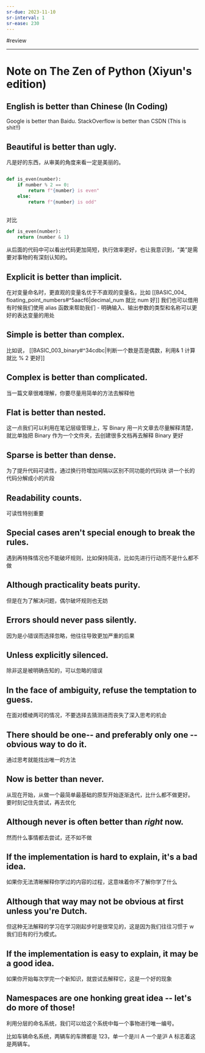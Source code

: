 ```yaml
---
sr-due: 2023-11-10
sr-interval: 1
sr-ease: 230
---
```


#review 

----

# Note on The Zen of Python (Xiyun's edition)

## English is better than Chinese (In Coding)

Google is better than Baidu. StackOverflow is better than CSDN (This is shit!!)


## Beautiful is better than ugly.

凡是好的东西，从审美的角度来看一定是美丽的。

```python

def is_even(number):
	if number % 2 == 0:
		return f"{number} is even"
	else:
		return f"{number} is odd"
	
```

对比

```python 
def is_even(number):
	return (number & 1)
```

从后面的代码中可以看出代码更加简短，执行效率更好，也让我意识到，“美”是需要对事物的有深刻认知的。

## Explicit is better than implicit.

在对变量命名时，更直观的变量名优于不直观的变量名，比如 [[BASIC_004_ floating_point_numbers#^5aacf6|decimal_num 就比 num 好]]
我们也可以借用
有时候我们使用 alias 函数来帮助我们 [](marginnote3app://note/45BDD625-7848-46CB-8A76-F6B5DD347B0B)- 明确输入、输出参数的类型和名称可以更好的表达变量的用处 


## Simple is better than complex.

比如说， [[BASIC_003_binary#^34cdbc|判断一个数是否是偶数，利用& 1 计算就比 % 2 更好]]

## Complex is better than complicated.

当一篇文章很难理解，你要尽量用简单的方法去解释他

## Flat is better than nested.

这一点我们可以利用在笔记层级管理上，写 Binary 用一片文章去尽量解释清楚，就比单独把 Binary 作为一个文件夹，去创建很多文档再去解释 Binary 更好

## Sparse is better than dense.

为了提升代码可读性，通过换行符增加间隔以区别不同功能的代码块
讲一个长的代码分解成小的片段


## Readability counts.

可读性特别重要
## Special cases aren't special enough to break the rules.

遇到再特殊情况也不能破坏规则，比如保持简洁，比如先进行行动而不是什么都不做

## Although practicality beats purity.

但是在为了解决问题，偶尔破坏规则也无妨

## Errors should never pass silently.

因为是小错误而选择忽略，他往往导致更加严重的后果

## Unless explicitly silenced.

除非这是被明确告知的，可以忽略的错误

## In the face of ambiguity, refuse the temptation to guess.

在面对模棱两可的情况，不要选择去猜测进而丧失了深入思考的机会

## There should be one-- and preferably only one --obvious way to do it.

通过思考就能找出唯一的方法

## Now is better than never.

从现在开始，从做一个最简单最基础的原型开始逐渐迭代，比什么都不做更好。
要时刻记住先尝试，再去优化

## Although never is often better than *right* now.

然而什么事情都去尝试，还不如不做

## If the implementation is hard to explain, it's a bad idea.

如果你无法清晰解释你学过的内容的过程，这意味着你不了解你学了什么

## Although that way may not be obvious at first unless you're Dutch.

但这种无法解释的学习在学习刚起步时是很常见的，这是因为我们往往习惯于 w 我们旧有的行为模式。
## If the implementation is easy to explain, it may be a good idea.

如果你开始每次学完一个新知识，就尝试去解释它，这是一个好的现象

## Namespaces are one honking great idea -- let's do more of those!

利用分层的命名系统，我们可以给这个系统中每一个事物进行唯一编号。

比如车辆命名系统，两辆车的车牌都是 123，单一个是川 A 一个是沪 A 标志着这是两辆车。


